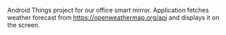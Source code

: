 Android Things project for our office smart mirror. Application fetches weather forecast from
https://openweathermap.org/api and displays it on the screen.